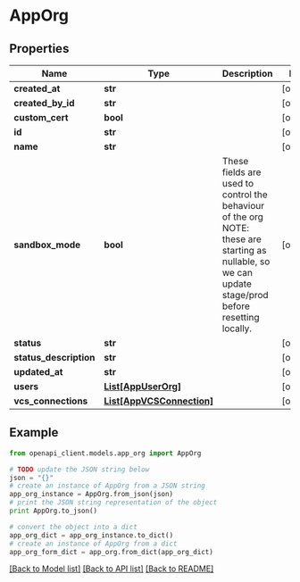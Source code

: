 # AppOrg


## Properties

Name | Type | Description | Notes
------------ | ------------- | ------------- | -------------
**created_at** | **str** |  | [optional] 
**created_by_id** | **str** |  | [optional] 
**custom_cert** | **bool** |  | [optional] 
**id** | **str** |  | [optional] 
**name** | **str** |  | [optional] 
**sandbox_mode** | **bool** | These fields are used to control the behaviour of the org NOTE: these are starting as nullable, so we can update stage/prod before resetting locally. | [optional] 
**status** | **str** |  | [optional] 
**status_description** | **str** |  | [optional] 
**updated_at** | **str** |  | [optional] 
**users** | [**List[AppUserOrg]**](AppUserOrg.md) |  | [optional] 
**vcs_connections** | [**List[AppVCSConnection]**](AppVCSConnection.md) |  | [optional] 

## Example

```python
from openapi_client.models.app_org import AppOrg

# TODO update the JSON string below
json = "{}"
# create an instance of AppOrg from a JSON string
app_org_instance = AppOrg.from_json(json)
# print the JSON string representation of the object
print AppOrg.to_json()

# convert the object into a dict
app_org_dict = app_org_instance.to_dict()
# create an instance of AppOrg from a dict
app_org_form_dict = app_org.from_dict(app_org_dict)
```
[[Back to Model list]](../README.md#documentation-for-models) [[Back to API list]](../README.md#documentation-for-api-endpoints) [[Back to README]](../README.md)


